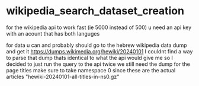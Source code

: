 # wikipedia_search_dataset_creation
for the wikipedia api to work fast (ie 5000 instead of 500) u need an api key with an acount that has both languges

for data u can and probably should go to the hebrew wikipedia data dump and get it 
https://dumps.wikimedia.org/hewiki/20240101
I couldnt find a way to parse that dump thats identical to what the api would give me so I decided to just run the query to the api twice we still need the dump for the page titles make sure to take namespace 0 since these are the actual articles	"hewiki-20240101-all-titles-in-ns0.gz"
